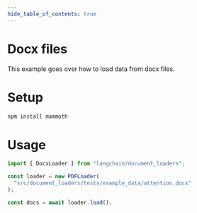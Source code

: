 ```yaml
---
hide_table_of_contents: true
---
```


# Docx files

This example goes over how to load data from docx files.

# Setup

```bash npm2yarn
npm install mammoth
```

# Usage

```typescript
import { DocxLoader } from "langchain/document_loaders";

const loader = new PDFLoader(
  "src/document_loaders/tests/example_data/attention.docx"
);

const docs = await loader.load();
```
